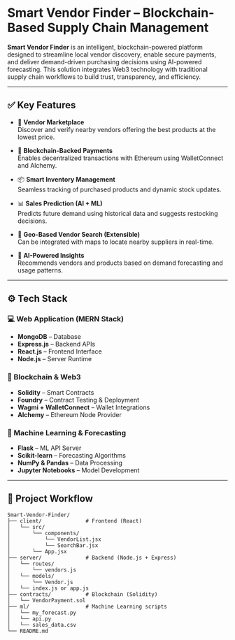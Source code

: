 # Smart Vendor Finder – Blockchain-Based Supply Chain Management

**Smart Vendor Finder** is an intelligent, blockchain-powered platform designed to streamline local vendor discovery, enable secure payments, and deliver demand-driven purchasing decisions using AI-powered forecasting. This solution integrates Web3 technology with traditional supply chain workflows to build trust, transparency, and efficiency.

---

## ✅ Key Features

- 🛒 **Vendor Marketplace**  
  Discover and verify nearby vendors offering the best products at the lowest price.

- 🔐 **Blockchain-Backed Payments**  
  Enables decentralized transactions with Ethereum using WalletConnect and Alchemy.

- 📦 **Smart Inventory Management**  
  Seamless tracking of purchased products and dynamic stock updates.

- 📊 **Sales Prediction (AI + ML)**  
  Predicts future demand using historical data and suggests restocking decisions.

- 📍 **Geo-Based Vendor Search (Extensible)**  
  Can be integrated with maps to locate nearby suppliers in real-time.

- 🧠 **AI-Powered Insights**  
  Recommends vendors and products based on demand forecasting and usage patterns.

---

## ⚙️ Tech Stack

### 💻 Web Application (MERN Stack)
- **MongoDB** – Database
- **Express.js** – Backend APIs
- **React.js** – Frontend Interface
- **Node.js** – Server Runtime

### 🔗 Blockchain & Web3
- **Solidity** – Smart Contracts
- **Foundry** – Contract Testing & Deployment
- **Wagmi + WalletConnect** – Wallet Integrations
- **Alchemy** – Ethereum Node Provider

### 🤖 Machine Learning & Forecasting
- **Flask** – ML API Server
- **Scikit-learn** – Forecasting Algorithms
- **NumPy & Pandas** – Data Processing
- **Jupyter Notebooks** – Model Development

---


## 🧭 Project Workflow

```
Smart-Vendor-Finder/
├── client/              # Frontend (React)
│   └── src/
│       └── components/
│           └── VendorList.jsx
│           └── SearchBar.jsx
│       └── App.jsx
├── server/              # Backend (Node.js + Express)
│   └── routes/
│       └── vendors.js
│   └── models/
│       └── Vendor.js
│   └── index.js or app.js
├── contracts/           # Blockchain (Solidity)
│   └── VendorPayment.sol
├── ml/                  # Machine Learning scripts
│   └── my_forecast.py
│   └── api.py
│   └── sales_data.csv
└── README.md
```
